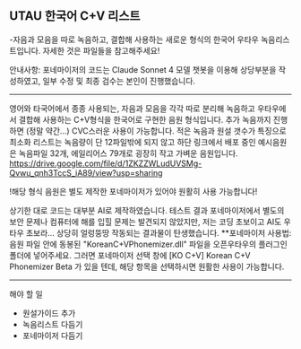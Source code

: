 ## UTAU 한국어 C+V 리스트
-자음과 모음을 따로 녹음하고, 결합해 사용하는 새로운 형식의 한국어 우타우 녹음리스트입니다. 자세한 것은 파일들을 참고해주세요!

안내사항: 포네마이저의 코드는 Claude Sonnet 4 모델 챗봇을 이용해 상당부분을 작성하였고, 일부 수정 및 최종 검수는 본인이 진행했습니다.

---

영어와 타국어에서 종종 사용되는, 자음과 모음을 각각 따로 분리해 녹음하고 우타우에서 결합해 사용하는 C+V형식을 한국어로 구현한 음원 형식입니다.
추가 녹음까지 진행하면 (정말 약간...) CVC스러운 사용이 가능합니다. 적은 녹음과 원설 갯수가 특징으로 최소화 리스트는 녹음량이 단 12파일밖에 되지 않고 하단 링크에서 배포 중인 예시음원은 녹음파일 32개, 에일리어스 79개로 굉장히 작고 가벼운 음원입니다.
https://drive.google.com/file/d/1ZKZZWLudUVSMg-Qvwu_qnh3TccS_iA89/view?usp=sharing

!해당 형식 음원은 별도 제작한 포네마이저가 있어야 원활히 사용 가능합니다!

상기한 대로 코드는 대부분 AI로 제작하였습니다. 테스트 결과 포네마이저에서 별도의 보안 문제나 컴퓨터에 해를 입힐 문제는 발견되지 않았지만, 저는 코딩 초보이고 AI도 우타우 초보라... 상당히 얼렁뚱땅 작동되는 결과물이 탄생했습니다. 
**포네마이저 사용법: 음원 파일 안에 동봉된 "KoreanC+VPhonemizer.dll" 파일을 오픈우타우의 플러그인 폴더에 넣어주세요. 그러면 포네마이저 선택 창에 [KO C+V] Korean C+V Phonemizer Beta 가 있을 텐데, 해당 항목을 선택하시면 원활한 사용이 가능합니다.

---
해야 할 일
+ 원설가이드 추가
+ 녹음리스트 다듬기
+ 포네마이저 다듬기
